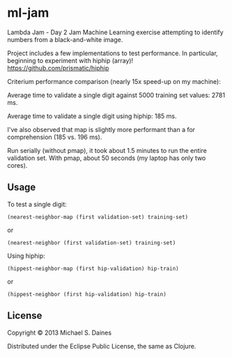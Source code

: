 # ml-jam

Lambda Jam - Day 2 Jam
Machine Learning exercise attempting to identify numbers from a black-and-white image.

Project includes a few implementations to test performance. In particular, beginning to experiment with hiphip (array)! https://github.com/prismatic/hiphip

Criterium performance comparison (nearly 15x speed-up on my machine):

  Average time to validate a single digit against 5000 training set values: 2781 ms.

  Average time to validate a single digit using hiphip: 185 ms.

I've also observed that map is slightly more performant than a for comprehension (185 vs. 196 ms).

Run serially (without pmap), it took about 1.5 minutes to run the entire validation set. With pmap, about 50 seconds (my laptop has only two cores).

## Usage

To test a single digit:

    (nearest-neighbor-map (first validation-set) training-set)

  or

    (nearest-neighbor (first validation-set) training-set)

Using hiphip:

    (hippest-neighbor-map (first hip-validation) hip-train)
 
  or
 
    (hippest-neighbor (first hip-validation) hip-train)

## License

Copyright © 2013 Michael S. Daines

Distributed under the Eclipse Public License, the same as Clojure.
